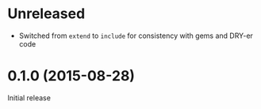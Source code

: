 # Unreleased

- Switched from `extend` to `include` for consistency with gems and
  DRY-er code

# 0.1.0 (2015-08-28)

Initial release
